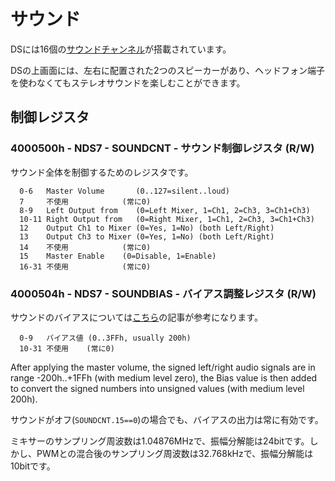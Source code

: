 # サウンド

DSには16個の[サウンドチャンネル](./channel.md)が搭載されています。

DSの上画面には、左右に配置された2つのスピーカーがあり、ヘッドフォン端子を使わなくてもステレオサウンドを楽しむことができます。

## 制御レジスタ

### 4000500h - NDS7 - SOUNDCNT - サウンド制御レジスタ (R/W)

サウンド全体を制御するためのレジスタです。

```
  0-6   Master Volume       (0..127=silent..loud)
  7     不使用            (常に0)
  8-9   Left Output from    (0=Left Mixer, 1=Ch1, 2=Ch3, 3=Ch1+Ch3)
  10-11 Right Output from   (0=Right Mixer, 1=Ch1, 2=Ch3, 3=Ch1+Ch3)
  12    Output Ch1 to Mixer (0=Yes, 1=No) (both Left/Right)
  13    Output Ch3 to Mixer (0=Yes, 1=No) (both Left/Right)
  14    不使用            (常に0)
  15    Master Enable    (0=Disable, 1=Enable)
  16-31 不使用            (常に0)
```

### 4000504h - NDS7 - SOUNDBIAS - バイアス調整レジスタ (R/W)

サウンドのバイアスについては[こちら](https://nishimurasound.jp/blog/archives/14794)の記事が参考になります。

```
  0-9   バイアス値 (0..3FFh, usually 200h)
  10-31 不使用    (常に0)
```

After applying the master volume, the signed left/right audio signals are in range -200h..+1FFh (with medium level zero), the Bias value is then added to convert the signed numbers into unsigned values (with medium level 200h).

サウンドがオフ(`SOUNDCNT.15==0`)の場合でも、バイアスの出力は常に有効です。

ミキサーのサンプリング周波数は1.04876MHzで、振幅分解能は24bitです。しかし、PWMとの混合後のサンプリング周波数は32.768kHzで、振幅分解能は10bitです。


